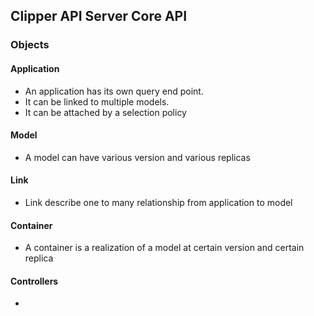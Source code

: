 ## Clipper API Server Core API



### Objects



#### Application

- An application has its own query end point. 
- It can be linked to multiple models.
- It can be attached by a selection policy

#### Model

- A model can have various version and various replicas

#### Link

- Link describe one to many relationship from application to model

#### Container

- A container is a realization of a model at certain version and certain replica

#### Controllers

- 